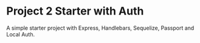 # Project 2 Starter with Auth

A simple starter project with Express, Handlebars, Sequelize, Passport and Local Auth.
